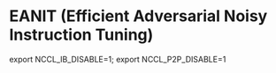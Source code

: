 # EANIT (Efficient Adversarial Noisy Instruction Tuning)
export NCCL_IB_DISABLE=1; export NCCL_P2P_DISABLE=1
